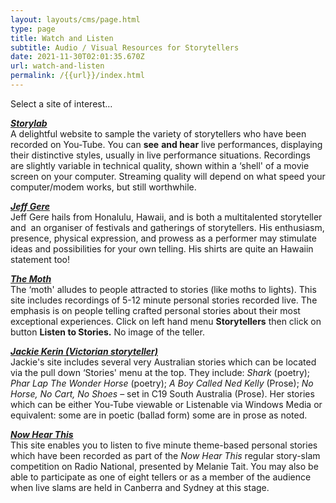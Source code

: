 ```yaml
---
layout: layouts/cms/page.html
type: page
title: Watch and Listen
subtitle: Audio / Visual Resources for Storytellers
date: 2021-11-30T02:01:35.670Z
url: watch-and-listen
permalink: /{{url}}/index.html
---
```

Select a site of interest…

***[Storylab](https://storylabx.tumblr.com/)***\
A delightful website to sample the variety of storytellers who have been recorded on You-Tube. You can **see** **and hear** live performances, displaying their distinctive styles, usually in live performance situations. Recordings are slightly variable in technical quality, shown within a ‘shell' of a movie screen on your computer. Streaming quality will depend on what speed your computer/modem works, but still worthwhile.

***[Jeff Gere](http://jeffgere.com/)***\
Jeff Gere hails from Honalulu, Hawaii, and is both a multitalented storyteller and  an organiser of festivals and gatherings of storytellers. His enthusiasm, presence, physical expression, and prowess as a performer may stimulate ideas and possibilities for your own telling. His shirts are quite an Hawaiin statement too!

***[The Moth](http://www.themoth.org/)***\
The ‘moth' alludes to people attracted to stories (like moths to lights). This site includes recordings of 5-12 minute personal stories recorded live. The emphasis is on people telling crafted personal stories about their most exceptional experiences. Click on left hand menu **Storytellers** then click on button **Listen to Stories.** No image of the teller.

***[Jackie Kerin (Victorian storyteller)](http://www.jackiekerin.com.au/)***\
Jackie's site includes several very Australian stories which can be located via the pull down ‘Stories' menu at the top. They include: *Shark* (poetry); *Phar Lap The Wonder Horse* (poetry); *A Boy* *Called Ned Kelly* (Prose); *No Horse, No Cart, No Shoes* – set in C19 South Australia (Prose). Her stories which can be either You-Tube viewable or Listenable via Windows Media or equivalent: some are in poetic (ballad form) some are in prose as noted.

***[Now Hear This](https://www.abc.net.au/radionational/programs/archived/nowhearthis/)***\
This site enables you to listen to five minute theme-based personal stories which have been recorded as part of the *Now Hear This* regular story-slam competition on Radio National, presented by Melanie Tait. You may also be able to participate as one of eight tellers or as a member of the audience when live slams are held in Canberra and Sydney at this stage.